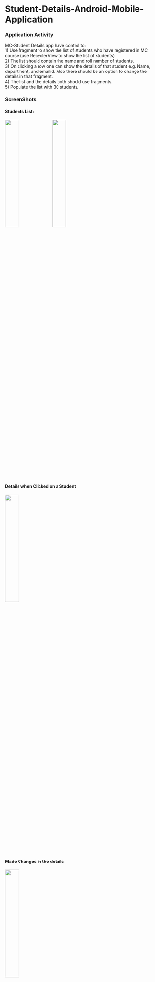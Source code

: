# Student-Details-Android-Mobile-Application

### Application Activity
<p aign = "justify">
MC-Student Details app have control to: <br/>
1) Use fragment to show the list of students who have registered in MC course (use RecyclerView to show the list of students)  <br/>
2) The list should contain the name and roll number of students. <br/>
3) On clicking a row one can show the details of that student e.g. Name, department, and emailid. Also there should be an option to change the details in that fragment.  <br/>
4) The list and the details both should use fragments. <br/>
5) Populate the list with 30 students. <br/> 
</p>

### ScreenShots

#### Students List:
<img src="https://user-images.githubusercontent.com/43794593/154314414-a906e8df-99f5-407a-a4c4-e94b80c6d142.jpg" width=30% height=30%>
<img src="https://user-images.githubusercontent.com/43794593/154314101-6f2b88c5-6720-41a6-814f-4dd05187b12a.jpg" width=30% height=30%>
<br/>

#### Details when Clicked on a Student
<img src="https://user-images.githubusercontent.com/43794593/154314108-ed2994a9-dc34-409c-a336-355ae4383b7b.jpg" width=30% height=30%>
<br/>

#### Made Changes in the details
<img src="https://user-images.githubusercontent.com/43794593/154314131-12d1fdc4-c94a-4f76-833f-62a146cc1c03.jpg" width=30% height=30%>
<br/>

#### Reflected Changes
<img src="https://user-images.githubusercontent.com/43794593/154314151-8dd6a67a-0ada-4862-a786-90fff743aaa0.jpg" width=30% height=30%>

